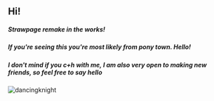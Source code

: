 ## Hi!
##### Strawpage remake in the works!
##### If you're seeing this you're most likely from pony town. Hello!
##### I don't mind if you c+h with me, I am also very open to making new friends, so feel free to say hello 
![dancingknight](https://github.com/user-attachments/assets/b96b83b1-f66a-4908-8aa7-23ecf3323501)





